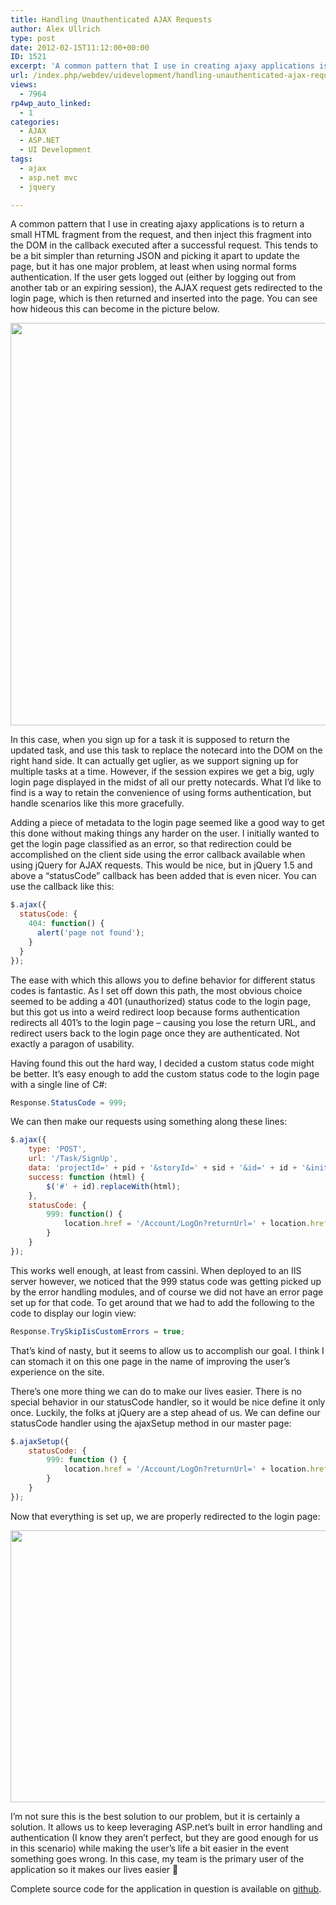 ```yaml
---
title: Handling Unauthenticated AJAX Requests
author: Alex Ullrich
type: post
date: 2012-02-15T11:12:00+00:00
ID: 1521
excerpt: 'A common pattern that I use in creating ajaxy applications is to return a small HTML fragment from the request, and then inject this fragment into the DOM in the callback executed after a successful request.  This tends to be a bit simpler than returnin&hellip;'
url: /index.php/webdev/uidevelopment/handling-unauthenticated-ajax-requests/
views:
  - 7964
rp4wp_auto_linked:
  - 1
categories:
  - AJAX
  - ASP.NET
  - UI Development
tags:
  - ajax
  - asp.net mvc
  - jquery

---
```

A common pattern that I use in creating ajaxy applications is to return a small HTML fragment from the request, and then inject this fragment into the DOM in the callback executed after a successful request. This tends to be a bit simpler than returning JSON and picking it apart to update the page, but it has one major problem, at least when using normal forms authentication. If the user gets logged out (either by logging out from another tab or an expiring session), the AJAX request gets redirected to the login page, which is then returned and inserted into the page. You can see how hideous this can become in the picture below.

<div class="image_block">
  <a href="/wp-content/uploads/blogs/WebDev/handling-unauthenticated-ajax-requests/bad-logon.PNG?mtime=1328983889"><img alt="" src="/wp-content/uploads/blogs/WebDev/handling-unauthenticated-ajax-requests/bad-logon.PNG?mtime=1328983889" width="941" height="644" /></a>
</div>

In this case, when you sign up for a task it is supposed to return the updated task, and use this task to replace the notecard into the DOM on the right hand side. It can actually get uglier, as we support signing up for multiple tasks at a time. However, if the session expires we get a big, ugly login page displayed in the midst of all our pretty notecards. What I&#8217;d like to find is a way to retain the convenience of using forms authentication, but handle scenarios like this more gracefully.

Adding a piece of metadata to the login page seemed like a good way to get this done without making things any harder on the user. I initially wanted to get the login page classified as an error, so that redirection could be accomplished on the client side using the error callback available when using jQuery for AJAX requests. This would be nice, but in jQuery 1.5 and above a &#8220;statusCode&#8221; callback has been added that is even nicer. You can use the callback like this:

```javascript
$.ajax({
  statusCode: {
    404: function() {
      alert('page not found');
    }
  }
});
```

The ease with which this allows you to define behavior for different status codes is fantastic. As I set off down this path, the most obvious choice seemed to be adding a 401 (unauthorized) status code to the login page, but this got us into a weird redirect loop because forms authentication redirects all 401&#8217;s to the login page &#8211; causing you lose the return URL, and redirect users back to the login page once they are authenticated. Not exactly a paragon of usability.

Having found this out the hard way, I decided a custom status code might be better. It&#8217;s easy enough to add the custom status code to the login page with a single line of C#:

```csharp
Response.StatusCode = 999;
```

We can then make our requests using something along these lines:

```javascript
$.ajax({
    type: 'POST',
    url: '/Task/SignUp',
    data: 'projectId=' + pid + '&storyId=' + sid + '&id=' + id + '&initials=' + initials,
    success: function (html) {
        $('#' + id).replaceWith(html);
    },
    statusCode: {
        999: function() {
            location.href = '/Account/LogOn?returnUrl=' + location.href;
        }
    }
});
```

This works well enough, at least from cassini. When deployed to an IIS server however, we noticed that the 999 status code was getting picked up by the error handling modules, and of course we did not have an error page set up for that code. To get around that we had to add the following to the code to display our login view:

```csharp
Response.TrySkipIisCustomErrors = true;
```

That&#8217;s kind of nasty, but it seems to allow us to accomplish our goal. I think I can stomach it on this one page in the name of improving the user&#8217;s experience on the site. 

There&#8217;s one more thing we can do to make our lives easier. There is no special behavior in our statusCode handler, so it would be nice define it only once. Luckily, the folks at jQuery are a step ahead of us. We can define our statusCode handler using the ajaxSetup method in our master page:

```javascript
$.ajaxSetup({
    statusCode: {
        999: function () {
            location.href = '/Account/LogOn?returnUrl=' + location.href;
        }
    }
});
```

Now that everything is set up, we are properly redirected to the login page:

<div class="image_block">
  <a href="/wp-content/uploads/blogs/WebDev/handling-unauthenticated-ajax-requests/good-logon.PNG?mtime=1328987447"><img alt="" src="/wp-content/uploads/blogs/WebDev/handling-unauthenticated-ajax-requests/good-logon.PNG?mtime=1328987447" width="557" height="435" /></a>
</div>

I&#8217;m not sure this is the best solution to our problem, but it is certainly a solution. It allows us to keep leveraging ASP.net&#8217;s built in error handling and authentication (I know they aren&#8217;t perfect, but they are good enough for us in this scenario) while making the user&#8217;s life a bit easier in the event something goes wrong. In this case, my team is the primary user of the application so it makes our lives easier 🙂

Complete source code for the application in question is available on [github][1].

 [1]: https://github.com/jawsthegame/PivotalExtension